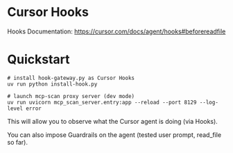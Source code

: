 # Cursor Hooks 

Hooks Documentation: https://cursor.com/docs/agent/hooks#beforereadfile

# Quickstart

```
# install hook-gateway.py as Cursor Hooks
uv run python install-hook.py

# launch mcp-scan proxy server (dev mode)
uv run uvicorn mcp_scan_server.entry:app --reload --port 8129 --log-level error
```

This will allow you to observe what the Cursor agent is doing (via Hooks). 

You can also impose Guardrails on the agent (tested user prompt, read_file so far).